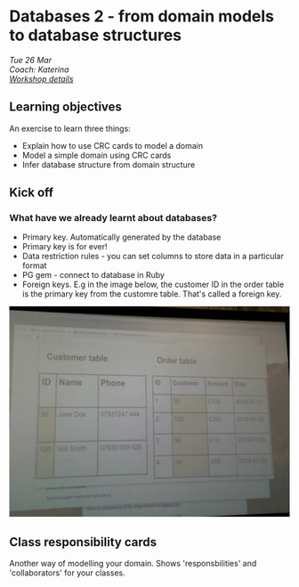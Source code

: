 # Databases 2 - from domain models to database structures
*Tue 26 Mar*  
*Coach: Katerina*  
*[Workshop details](https://github.com/makersacademy/skills-workshops/tree/master/week-4/databases_2)*

## Learning objectives

An exercise to learn three things:

- Explain how to use CRC cards to model a domain
- Model a simple domain using CRC cards
- Infer database structure from domain structure

## Kick off

### What have we already learnt about databases?

- Primary key. Automatically generated by the database
- Primary key is for ever!
- Data restriction rules - you can set columns to store data in a particular format
- PG gem - connect to database in Ruby
- Foreign keys. E.g in the image below, the customer ID in the order table is the primary key from the customre table. That's called a foreign key.

<img src=img/related-tables.jpg />

## Class responsibility cards

Another way of modelling your domain. Shows 'responsbilities' and 'collaborators' for your classes.